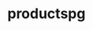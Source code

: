 <!-- generated by markdown-notes-tree -->

# productspg

<!-- optional markdown-notes-tree directory description starts here -->

<!-- optional markdown-notes-tree directory description ends here -->



